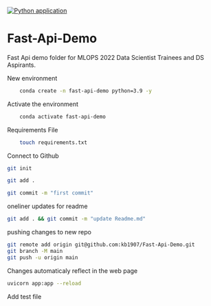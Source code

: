 [![Python application](https://github.com/kb1907/Fast-Api-Demo/actions/workflows/Fast-Api.yaml/badge.svg)](https://github.com/kb1907/Fast-Api-Demo/actions/workflows/Fast-Api.yaml)

# Fast-Api-Demo
Fast Api demo folder for MLOPS 2022 Data Scientist Trainees and DS Aspirants.

New environment

```bash
    conda create -n fast-api-demo python=3.9 -y
```

Activate the environment

```bash
    conda activate fast-api-demo
```

Requirements File

```bash
    touch requirements.txt
```

Connect to Github

```bash
git init
```

```bash
git add .
```

```bash
git commit -m "first commit"
```

oneliner updates for readme

```bash
git add . && git commit -m "update Readme.md"
```

pushing changes to new repo

```bash
git remote add origin git@github.com:kb1907/Fast-Api-Demo.git
git branch -M main
git push -u origin main
```
Changes automaticaly reflect in the web page
```bash
uvicorn app:app --reload
```
Add test file